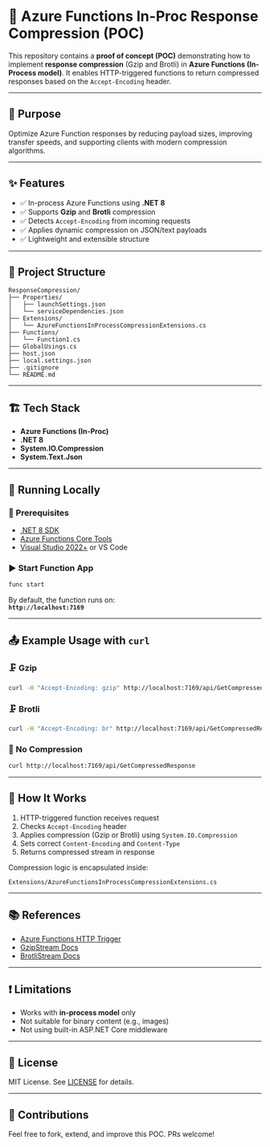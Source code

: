 ﻿
# 🚀 Azure Functions In-Proc Response Compression (POC)

This repository contains a **proof of concept (POC)** demonstrating how to implement **response compression** (Gzip and Brotli) in **Azure Functions (In-Process model)**. It enables HTTP-triggered functions to return compressed responses based on the `Accept-Encoding` header.

---

## 📌 Purpose

Optimize Azure Function responses by reducing payload sizes, improving transfer speeds, and supporting clients with modern compression algorithms.

---

## ✨ Features

- ✅ In-process Azure Functions using **.NET 8**
- ✅ Supports **Gzip** and **Brotli** compression
- ✅ Detects `Accept-Encoding` from incoming requests
- ✅ Applies dynamic compression on JSON/text payloads
- ✅ Lightweight and extensible structure

---

## 🧱 Project Structure

```
ResponseCompression/
├── Properties/
│   ├── launchSettings.json
│   └── serviceDependencies.json
├── Extensions/
│   └── AzureFunctionsInProcessCompressionExtensions.cs
├── Functions/
│   └── Function1.cs
├── GlobalUsings.cs
├── host.json
├── local.settings.json
├── .gitignore
└── README.md
```

---

## 🏗️ Tech Stack

- **Azure Functions (In-Proc)**
- **.NET 8**
- **System.IO.Compression**
- **System.Text.Json**

---

## 🚀 Running Locally

### 🔧 Prerequisites

- [.NET 8 SDK](https://dotnet.microsoft.com/download/dotnet/8.0)
- [Azure Functions Core Tools](https://learn.microsoft.com/azure/azure-functions/functions-run-local)
- [Visual Studio 2022+](https://visualstudio.microsoft.com/) or VS Code

### ▶️ Start Function App

```bash
func start
```

By default, the function runs on:  
**`http://localhost:7169`**

---

## 📤 Example Usage with `curl`

### 🗜️ Gzip

```bash
curl -H "Accept-Encoding: gzip" http://localhost:7169/api/GetCompressedResponse --output response.gz
```

### 🗜️ Brotli

```bash
curl -H "Accept-Encoding: br" http://localhost:7169/api/GetCompressedResponse --output response.br
```

### 🧾 No Compression

```bash
curl http://localhost:7169/api/GetCompressedResponse
```

---

## 🧠 How It Works

1. HTTP-triggered function receives request
2. Checks `Accept-Encoding` header
3. Applies compression (Gzip or Brotli) using `System.IO.Compression`
4. Sets correct `Content-Encoding` and `Content-Type`
5. Returns compressed stream in response

Compression logic is encapsulated inside:
```
Extensions/AzureFunctionsInProcessCompressionExtensions.cs
```

---

## 📚 References

- [Azure Functions HTTP Trigger](https://learn.microsoft.com/en-us/azure/azure-functions/functions-bindings-http-webhook)
- [GzipStream Docs](https://learn.microsoft.com/en-us/dotnet/api/system.io.compression.gzipstream)
- [BrotliStream Docs](https://learn.microsoft.com/en-us/dotnet/api/system.io.compression.brotlistream)

---

## ❗ Limitations

- Works with **in-process model** only
- Not suitable for binary content (e.g., images)
- Not using built-in ASP.NET Core middleware

---

## 📄 License

MIT License. See [LICENSE](LICENSE) for details.

---

## 🙌 Contributions

Feel free to fork, extend, and improve this POC. PRs welcome!
